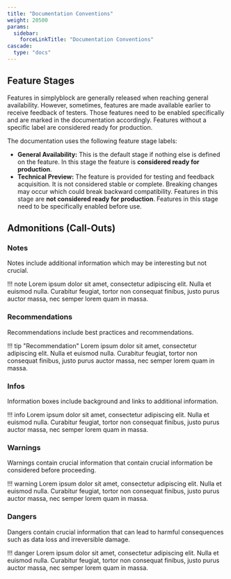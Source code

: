 ```yaml
---
title: "Documentation Conventions"
weight: 20500
params:
  sidebar:
    forceLinkTitle: "Documentation Conventions"
cascade:
  type: "docs"
---
```


## Feature Stages

Features in simplyblock are generally released when reaching general availability. However, sometimes, features are
made available earlier to receive feedback of testers. Those features need to be enabled specifically and are marked
in the documentation accordingly. Features without a specific label are considered ready for production.

The documentation uses the following feature stage labels:

- **General Availability:** This is the default stage if nothing else is defined on the feature. In this stage the
                            feature is **considered ready for production**.
- **Technical Preview:**    The feature is provided for testing and feedback acquisition. It is not considered stable
                            or complete. Breaking changes may occur which could break backward compatibility. Features
                            in this stage are **not considered ready for production**. Features in this stage need to
                            be specifically enabled before use.

## Admonitions (Call-Outs)

### Notes

Notes include additional information which may be interesting but not crucial.

!!! note
    Lorem ipsum dolor sit amet, consectetur adipiscing elit. Nulla et euismod
    nulla. Curabitur feugiat, tortor non consequat finibus, justo purus auctor
    massa, nec semper lorem quam in massa.

### Recommendations

Recommendations include best practices and recommendations.

!!! tip "Recommendation"
    Lorem ipsum dolor sit amet, consectetur adipiscing elit. Nulla et euismod
    nulla. Curabitur feugiat, tortor non consequat finibus, justo purus auctor
    massa, nec semper lorem quam in massa.

### Infos

Information boxes include background and links to additional information.

!!! info
    Lorem ipsum dolor sit amet, consectetur adipiscing elit. Nulla et euismod
    nulla. Curabitur feugiat, tortor non consequat finibus, justo purus auctor
    massa, nec semper lorem quam in massa.

### Warnings

Warnings contain crucial information that contain crucial information be considered
before proceeding.

!!! warning
    Lorem ipsum dolor sit amet, consectetur adipiscing elit. Nulla et euismod
    nulla. Curabitur feugiat, tortor non consequat finibus, justo purus auctor
    massa, nec semper lorem quam in massa.

### Dangers

Dangers contain crucial information that can lead to harmful consequences such as data
loss and irreversible damage.

!!! danger
    Lorem ipsum dolor sit amet, consectetur adipiscing elit. Nulla et euismod
    nulla. Curabitur feugiat, tortor non consequat finibus, justo purus auctor
    massa, nec semper lorem quam in massa.

